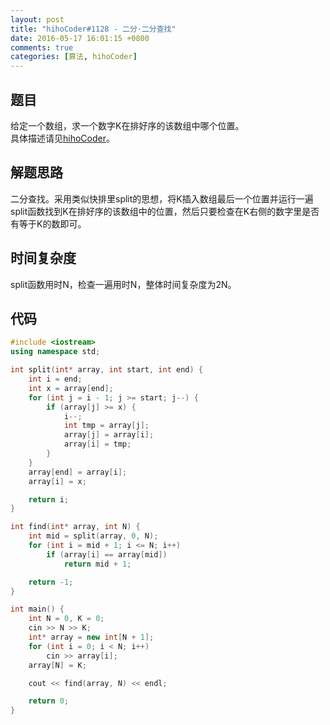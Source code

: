 ```yaml
---
layout: post
title: "hihoCoder#1128 - 二分·二分查找"
date: 2016-05-17 16:01:15 +0800
comments: true
categories: [算法, hihoCoder]
---
```


## 题目
给定一个数组，求一个数字K在排好序的该数组中哪个位置。  
具体描述请见[hihoCoder](http://hihocoder.com/problemset/problem/1128)。
<!--more-->
## 解题思路
二分查找。采用类似快排里split的思想，将K插入数组最后一个位置并运行一遍split函数找到K在排好序的该数组中的位置，然后只要检查在K右侧的数字里是否有等于K的数即可。
## 时间复杂度
split函数用时N，检查一遍用时N，整体时间复杂度为2N。
## 代码
```c++
#include <iostream>
using namespace std;

int split(int* array, int start, int end) {
	int i = end;
	int x = array[end];
	for (int j = i - 1; j >= start; j--) {
		if (array[j] >= x) {
			i--;
			int tmp = array[j];
			array[j] = array[i];
			array[i] = tmp;
		}
	}
	array[end] = array[i];
	array[i] = x;

	return i;
}

int find(int* array, int N) {
	int mid = split(array, 0, N);
	for (int i = mid + 1; i <= N; i++)
		if (array[i] == array[mid])
			return mid + 1;

	return -1;
}

int main() {
	int N = 0, K = 0;
	cin >> N >> K;
	int* array = new int[N + 1];
	for (int i = 0; i < N; i++)
		cin >> array[i];
	array[N] = K;

	cout << find(array, N) << endl;

	return 0;
}
```